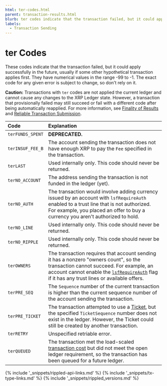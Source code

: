 ```yaml
---
html: ter-codes.html
parent: transaction-results.html
blurb: ter codes indicate that the transaction failed, but it could apply successfully in the future, usually if some other hypothetical transaction applies first.
labels:
  - Transaction Sending
---
```

# ter Codes

These codes indicate that the transaction failed, but it could apply successfully in the future, usually if some other hypothetical transaction applies first. They have numerical values in the range -99 to -1. The exact code for any given error is subject to change, so don't rely on it.

**Caution:** Transactions with `ter` codes are not applied the current ledger and cannot cause any changes to the XRP Ledger state. However, a transaction that provisionally failed may still succeed or fail with a different code after being automatically reapplied. For more information, see [Finality of Results](finality-of-results.html) and [Reliable Transaction Submission](reliable-transaction-submission.html).

| Code             | Explanation                                               |
|:-----------------|:----------------------------------------------------------|
| `terFUNDS_SPENT` | **DEPRECATED.**                                           |
| `terINSUF_FEE_B` | The account sending the transaction does not have enough XRP to pay the `Fee` specified in the transaction. |
| `terLAST`        | Used internally only. This code should never be returned. |
| `terNO_ACCOUNT`  | The address sending the transaction is not funded in the ledger (yet). |
| `terNO_AUTH`     | The transaction would involve adding currency issued by an account with `lsfRequireAuth` enabled to a trust line that is not authorized. For example, you placed an offer to buy a currency you aren't authorized to hold. |
| `terNO_LINE`     | Used internally only. This code should never be returned. |
| `terNO_RIPPLE`   | Used internally only. This code should never be returned. |
| `terOWNERS`      | The transaction requires that account sending it has a nonzero "owners count", so the transaction cannot succeed. For example, an account cannot enable the [`lsfRequireAuth`](accountset.html#accountset-flags) flag if it has any trust lines or available offers. |
| `terPRE_SEQ`     | The `Sequence` number of the current transaction is higher than the current sequence number of the account sending the transaction. |
| `terPRE_TICKET`  | The transaction attempted to use a [Ticket](tickets.html), but the specified `TicketSequence` number does not exist in the ledger. However, the Ticket could still be created by another transaction. |
| `terRETRY`       | Unspecified retriable error.                              |
| `terQUEUED`      | The transaction met the load-scaled [transaction cost](transaction-cost.html) but did not meet the open ledger requirement, so the transaction has been queued for a future ledger. |

<!--{# common link defs #}-->
{% include '_snippets/rippled-api-links.md' %}
{% include '_snippets/tx-type-links.md' %}
{% include '_snippets/rippled_versions.md' %}
